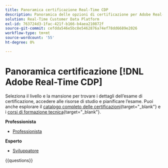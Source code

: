 ```yaml
---
title: Panoramica certificazione Real-Time CDP
description: Panoramica delle opzioni di certificazione per Adobe Real-Time CDP
solution: Real-Time Customer Data Platform
exl-id: 763724d3-1fac-421f-b166-b4aea210872f
source-git-commit: cefdda546e5bc8e5462876a74ef78dd6689e2026
workflow-type: tm+mt
source-wordcount: '55'
ht-degree: 0%

---
```


# Panoramica certificazione [!DNL Adobe Real-Time CDP]

Seleziona il livello e la mansione per trovare i dettagli dell’esame di certificazione, accedere alle risorse di studio e pianificare l’esame. Puoi anche esplorare il [catalogo completo delle certificazioni](https://certification.adobe.com/certifications){target="_blank"} e i [corsi di formazione tecnica](https://certification.adobe.com/courses/?/courses){target="_blank"}.

**Professionista**

* [Professionista](https://certification.adobe.com/certification/real-time-cdp-business-practitioner-professional) <!--AD0-E602-->

**Esperto**

* [Sviluppatore](https://certification.adobe.com/certification/real-time-customer-data-platform-developer-expert) <!--AD0-E605-->

{{questions}}

